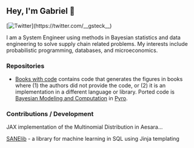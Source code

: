 ## Hey, I'm Gabriel 👋

[![Twitter](https://img.shields.io/badge/Twitter-1DA1F2?style=flat&logo=Twitter&logoColor=white&link=https://twitter.com/__gsteck__)](https://twitter.com/__gsteck__)

I am a System Engineer using methods in Bayesian statistics and data engineering to solve supply chain related problems. My interests include probabilistic programming, databases, and microeconomics.

### Repositories
- [Books with code](https://github.com/GStechschulte/books-with-code) contains code that generates the figures in books where (1) the authors did not provide the code, or (2) it is an implementation in a different language or library. Ported code is [Bayesian Modeling and Computation](https://bayesiancomputationbook.com/welcome.html) in [Pyro](https://pyro.ai).

### Contributions / Development

JAX implementation of the Multinomial Distribution in Aesara...

[SANElib](https://github.com/SANElibDevTeam/SANElib) - a library for machine learning in SQL using Jinja templating